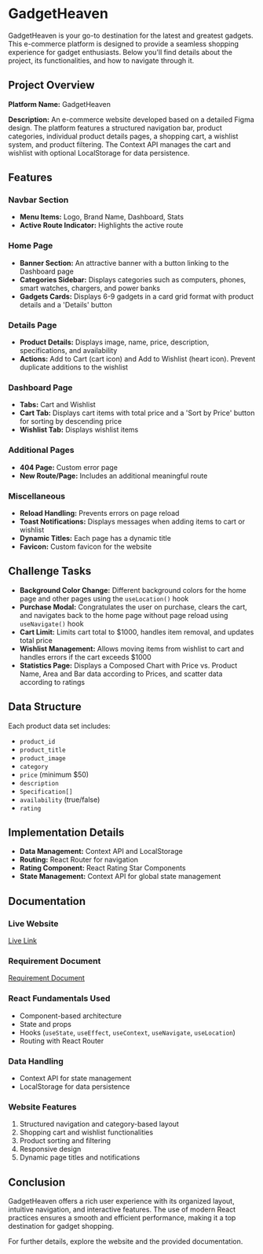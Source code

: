 # GadgetHeaven

GadgetHeaven is your go-to destination for the latest and greatest gadgets. This e-commerce platform is designed to provide a seamless shopping experience for gadget enthusiasts. Below you'll find details about the project, its functionalities, and how to navigate through it.

## Project Overview

**Platform Name:** GadgetHeaven

**Description:**
An e-commerce website developed based on a detailed Figma design. The platform features a structured navigation bar, product categories, individual product details pages, a shopping cart, a wishlist system, and product filtering. The Context API manages the cart and wishlist with optional LocalStorage for data persistence.

## Features

### Navbar Section

- **Menu Items:** Logo, Brand Name, Dashboard, Stats
- **Active Route Indicator:** Highlights the active route

### Home Page

- **Banner Section:** An attractive banner with a button linking to the Dashboard page
- **Categories Sidebar:** Displays categories such as computers, phones, smart watches, chargers, and power banks
- **Gadgets Cards:** Displays 6-9 gadgets in a card grid format with product details and a 'Details' button

### Details Page

- **Product Details:** Displays image, name, price, description, specifications, and availability
- **Actions:** Add to Cart (cart icon) and Add to Wishlist (heart icon). Prevent duplicate additions to the wishlist

### Dashboard Page

- **Tabs:** Cart and Wishlist
- **Cart Tab:** Displays cart items with total price and a 'Sort by Price' button for sorting by descending price
- **Wishlist Tab:** Displays wishlist items

### Additional Pages

- **404 Page:** Custom error page
- **New Route/Page:** Includes an additional meaningful route

### Miscellaneous

- **Reload Handling:** Prevents errors on page reload
- **Toast Notifications:** Displays messages when adding items to cart or wishlist
- **Dynamic Titles:** Each page has a dynamic title
- **Favicon:** Custom favicon for the website

## Challenge Tasks

- **Background Color Change:** Different background colors for the home page and other pages using the `useLocation()` hook
- **Purchase Modal:** Congratulates the user on purchase, clears the cart, and navigates back to the home page without page reload using `useNavigate()` hook
- **Cart Limit:** Limits cart total to $1000, handles item removal, and updates total price
- **Wishlist Management:** Allows moving items from wishlist to cart and handles errors if the cart exceeds $1000
- **Statistics Page:** Displays a Composed Chart with Price vs. Product Name, Area and Bar data according to Prices, and scatter data according to ratings

## Data Structure

Each product data set includes:

- `product_id`
- `product_title`
- `product_image`
- `category`
- `price` (minimum $50)
- `description`
- `Specification[]`
- `availability` (true/false)
- `rating`

## Implementation Details

- **Data Management:** Context API and LocalStorage
- **Routing:** React Router for navigation
- **Rating Component:** React Rating Star Components
- **State Management:** Context API for global state management

## Documentation

### Live Website

[Live Link](#)

### Requirement Document

[Requirement Document](#)

### React Fundamentals Used

- Component-based architecture
- State and props
- Hooks (`useState`, `useEffect`, `useContext`, `useNavigate`, `useLocation`)
- Routing with React Router

### Data Handling

- Context API for state management
- LocalStorage for data persistence

### Website Features

1. Structured navigation and category-based layout
2. Shopping cart and wishlist functionalities
3. Product sorting and filtering
4. Responsive design
5. Dynamic page titles and notifications

## Conclusion

GadgetHeaven offers a rich user experience with its organized layout, intuitive navigation, and interactive features. The use of modern React practices ensures a smooth and efficient performance, making it a top destination for gadget shopping.

For further details, explore the website and the provided documentation.
